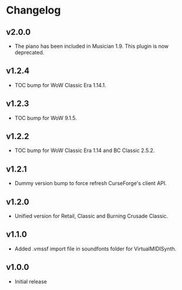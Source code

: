 Changelog
=========

v2.0.0
------
* The piano has been included in Musician 1.9. This plugin is now deprecated.

v1.2.4
------
* TOC bump for WoW Classic Era 1.14.1.

v1.2.3
------
* TOC bump for WoW 9.1.5.

v1.2.2
------
* TOC bump for WoW Classic Era 1.14 and BC Classic 2.5.2.

v1.2.1
------
* Dummy version bump to force refresh CurseForge's client API.

v1.2.0
------
* Unified version for Retail, Classic and Burning Crusade Classic.

v1.1.0
------
* Added .vmssf import file in soundfonts folder for VirtualMIDISynth.

v1.0.0
------
* Initial release